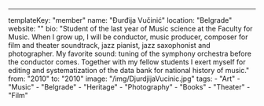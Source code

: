 ---
  templateKey: "member"
  name: "Đurđija Vučinić"
  location: "Belgrade"
  website: ""
  bio: "Student of the last year of Music science at the Faculty for Music. When I grow up, I will be conductor, music producer, composer for film and theater soundtrack, jazz pianist, jazz saxophonist and photographer. My favorite sound: tuning of the symphony orchestra before the conductor comes. Together with my fellow students I exert myself for editing and systematization of the data bank for national history of music."
  from: "2010"
  to: "2010"
  image: "/img/DjurdjijaVucinic.jpg"
  tags: 
    - "Art"
    - "Music"
    - "Belgrade"
    - "Heritage"
    - "Photography"
    - "Books"
    - "Theater"
    - "Film"
